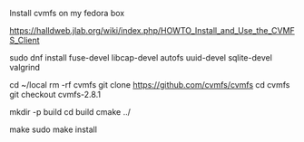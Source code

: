 Install cvmfs on my fedora box

https://halldweb.jlab.org/wiki/index.php/HOWTO_Install_and_Use_the_CVMFS_Client


 sudo dnf install fuse-devel libcap-devel autofs uuid-devel sqlite-devel valgrind

 cd ~/local
 rm -rf cvmfs
 git clone https://github.com/cvmfs/cvmfs
 cd cvmfs
 git checkout cvmfs-2.8.1

 mkdir -p build
 cd build
 cmake ../


 make
 sudo make install

